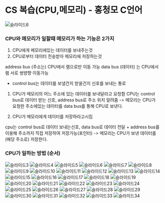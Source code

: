 # CS 복습(CPU,메모리) - 홍청모 C언어

![슬라이드6](https://user-images.githubusercontent.com/92626903/210217582-1ece7f18-c054-49dd-b59c-ae801549c648.JPG)


### CPU와 메모리가 일할때 메모리가 하는 기능은 2가지

1. CPU에게 메모리에있는 데이터를 보내주는것
2. CPU로부터 데이터 전송받아 메모리에 저장하는것

address bus (주소는) CPU에서 램으로만 이동 가능
data bus (데이터) 는 CPU에서 램 서로 쌍뱡향 이동가능

* control bus는 데이터를 보낼건지 받을건지 신호를 보내는 통로
1. CPU가 메모리의 어느 주소에 있는 데이터를 보내달라고 요청함
CPU는 control bus로 데이터 받는 신호, address bus로 주소 위치 알려줌
-> 메모리는 CPU가 요청한 주소에있는 데이터를 data bus를 통해 CPU로 보낸다.

2. CPU가 메모리에게 데이터를 저장하라고시킴
 
 cpu는 control bus로 데이터 보내는신호, data bus로 데이터 전달 + address bus를 이용해 주소까지 직접 저장하여 저장가능(포인터)
 -> 메모리는 CPU가 보낸 데이터를 (해당 주소로) 저장한다.
 
### CPU가 일하는 방법 (순서)

![슬라이드3](https://user-images.githubusercontent.com/92626903/210217702-24cb13d7-833c-44d6-81b4-b6f1a56168b0.JPG)
![슬라이드4](https://user-images.githubusercontent.com/92626903/210217704-11d2c730-4275-47f8-8763-8edc0e43c5ed.JPG)
![슬라이드5](https://user-images.githubusercontent.com/92626903/210217706-7e51cd8a-745e-49cf-8a28-007f1b881f1a.JPG)
![슬라이드6](https://user-images.githubusercontent.com/92626903/210217708-cf94d361-9c5f-41ef-b57a-a5eb787c4d01.JPG)
![슬라이드7](https://user-images.githubusercontent.com/92626903/210217710-8d6476cc-0176-44a6-bb20-f7cce6e432ed.JPG)
![슬라이드8](https://user-images.githubusercontent.com/92626903/210217712-d284d7c5-e0e5-445a-9cb3-902cc95664e1.JPG)
![슬라이드9](https://user-images.githubusercontent.com/92626903/210217714-f299fbc7-949b-4186-9817-0c6870f12569.JPG)
![슬라이드10](https://user-images.githubusercontent.com/92626903/210217716-e4b71ece-62d6-4bb5-bd37-2c4dd894ff58.JPG)
![슬라이드11](https://user-images.githubusercontent.com/92626903/210217718-422546aa-1a85-4edb-a61a-1864e074b711.JPG)
![슬라이드12](https://user-images.githubusercontent.com/92626903/210217719-e7da9381-5cb1-40cc-89ab-0dfb858c30ea.JPG)
![슬라이드13](https://user-images.githubusercontent.com/92626903/210217720-b4039339-d395-436a-a589-79f14932e63b.JPG)
![슬라이드14](https://user-images.githubusercontent.com/92626903/210217721-6ca6d70a-e5bf-4fa5-a081-1b0ecbc9f8c3.JPG)
![슬라이드15](https://user-images.githubusercontent.com/92626903/210217723-5c9e2d8b-6837-4325-bbb1-b47bcd45e796.JPG)
![슬라이드16](https://user-images.githubusercontent.com/92626903/210217725-67961449-7bea-4cf7-b707-3516d95081ec.JPG)
![슬라이드17](https://user-images.githubusercontent.com/92626903/210217726-daf5c77d-4001-47dd-bb3b-57629be73452.JPG)
![슬라이드18](https://user-images.githubusercontent.com/92626903/210217729-ef2e498b-a5ff-4fd8-89b7-b18dba2c3e13.JPG)
![슬라이드19](https://user-images.githubusercontent.com/92626903/210217730-9f799b2e-9bd9-4fc2-9682-4aca1e4efe51.JPG)
![슬라이드20](https://user-images.githubusercontent.com/92626903/210217733-bd56db96-a9de-462e-8236-6360ddd812d8.JPG)
![슬라이드21](https://user-images.githubusercontent.com/92626903/210217734-aeb9ed0e-a59a-4d75-b3a8-239af9c54882.JPG)
![슬라이드22](https://user-images.githubusercontent.com/92626903/210217736-bfa85e56-d3ec-46ed-b88b-56e20d228d3d.JPG)
![슬라이드23](https://user-images.githubusercontent.com/92626903/210217737-e86bca10-39af-4068-b4be-11a583638309.JPG)
![슬라이드24](https://user-images.githubusercontent.com/92626903/210217739-80c07ecb-51ba-4180-8c84-9d1d06039d84.JPG)
![슬라이드25](https://user-images.githubusercontent.com/92626903/210217740-695f1c9a-a83c-4870-8b2a-f68195c01466.JPG)
![슬라이드26](https://user-images.githubusercontent.com/92626903/210217742-59181ac2-146c-4adb-9525-0617dc262bf8.JPG)
![슬라이드27](https://user-images.githubusercontent.com/92626903/210217743-3750900c-62a5-4db2-9e95-030fe628b19a.JPG)
![슬라이드28](https://user-images.githubusercontent.com/92626903/210217744-80054165-dbf0-4a78-8a15-c582936b73e5.JPG)
![슬라이드29](https://user-images.githubusercontent.com/92626903/210217746-760c76a7-b26b-4736-9a54-3da63bba0b55.JPG)
![슬라이드30](https://user-images.githubusercontent.com/92626903/210217748-95d9be58-d273-4727-8e26-841cb49948d2.JPG)
![슬라이드31](https://user-images.githubusercontent.com/92626903/210217750-16ef292e-91ec-4bfc-b7e8-8ded96751eb6.JPG)
![슬라이드32](https://user-images.githubusercontent.com/92626903/210217751-9b139379-347b-4139-9c7a-105b25173406.JPG)
![슬라이드33](https://user-images.githubusercontent.com/92626903/210217754-b5faf30b-8bc5-4a49-a387-092f18fcb355.JPG)
![슬라이드34](https://user-images.githubusercontent.com/92626903/210217756-81922d42-e779-4f0c-a46c-c601da7be270.JPG)




